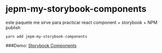 # jepm-my-storybook-components

este paquete me sirve para practicar react component + storybook + NPM publish

```
yarn add jepm-my-storybook-components
```

###Demo:
[Storybook Components](https://jesusenrique2494.github.io/sb-components/?path=/story/ui-mylabel--basic)